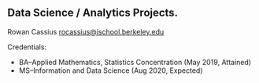 ## Data Science / Analytics Projects.

Rowan Cassius
rocassius@ischool.berkeley.edu

Credentials:
* BA–Applied Mathematics, Statistics Concentration (May 2019, Attained)
* MS–Information and Data Science (Aug 2020, Expected) 
